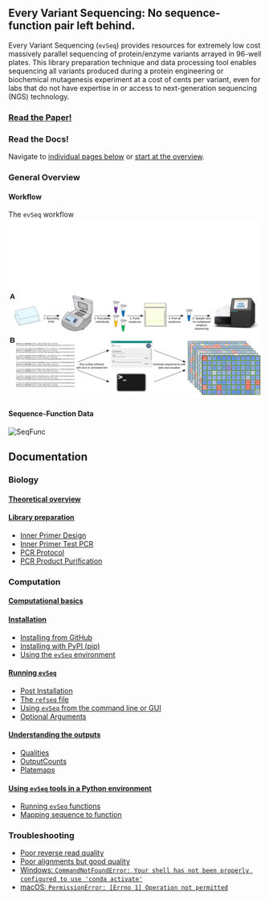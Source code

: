 ## Every Variant Sequencing: No sequence-function pair left behind.

Every Variant Sequencing (`evSeq`) provides resources for extremely low cost massively parallel sequencing of protein/enzyme variants arrayed in 96-well plates. This library preparation technique and data processing tool enables sequencing all variants produced during a protein engineering or biochemical mutagenesis experiment at a cost of cents per variant, even for labs that do not have expertise in or access to next-generation sequencing (NGS) technology.

### [Read the Paper!](one_day...)

### Read the Docs!
Navigate to [individual pages below](#documentation) or [start at the overview](bio/theory.md).

### General Overview
#### Workflow
The `evSeq` workflow
![Workflow](assets/figure2.svg)

#### Sequence-Function Data
![SeqFunc](assets/figure3.svg)

## Documentation
### Biology
#### [Theoretical overview](bio/theory.md)

#### [Library preparation](bio/lib_prep.md)
- [Inner Primer Design](bio/lib_prep.md#inner-primer-design)
- [Inner Primer Test PCR](bio/lib_prep.md#inner-primer-test-pcr)
- [PCR Protocol](bio/lib_prep.md#pcr-protocol)
- [PCR Product Purification](bio/lib_prep.md#pcr-product-purification)

### Computation
#### [Computational basics](comp/basics.md)
#### [Installation](comp/installation.md)
- [Installing from GitHub](comp/installation.md#installing-from-github)
- [Installing with PyPI (pip)](comp/installation.md#installing-from-pypi)
- [Using the `evSeq` environment](comp/installation.md#using-the-evseq-environment)
#### [Running `evSeq`](comp/usage.md)
- [Post Installation](comp/usage.md#post-installation)
- [The `refseq` file](comp/usage.md#the-refseq-file)
- [Using `evSeq` from the command line or GUI](comp/usage.md#using-evseq-from-the-command-line-or-gui)
- [Optional Arguments](comp/usage.md#optional-arguments)
#### [Understanding the outputs](comp/outputs.md)
- [Qualities](comp/outputs.md#qualities)
- [OutputCounts](comp/outputs.md#outputcounts)
- [Platemaps](comp/outputs.md#platemaps)


#### [Using `evSeq` tools in a Python environment](comp/additional.html)
- [Running `evSeq` functions]()
- [Mapping sequence to function]()

### Troubleshooting
- [Poor reverse read quality](troubleshooting.md#poor-reverse-read-quality)
- [Poor alignments but good quality](troubleshooting.md#poor-alignments-but-good-quality)
- [Windows: `CommandNotFoundError: Your shell has not been properly configured to use 'conda activate'`](troubleshooting.md#windows-commandnotfounderror-your-shell-has-not-been-properly-configured-to-use-conda-activate)
- [macOS: `PermissionError: [Errno 1] Operation not permitted`](troubleshooting.md#macos-permissionerror-errno-1-operation-not-permitted)
